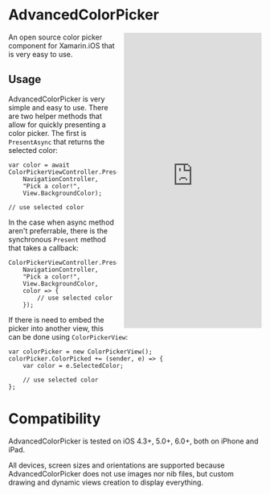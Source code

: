 # AdvancedColorPicker

<iframe src="https://appetize.io/embed/1uzmreu5wh2vzm79vpag1nwmqm?device=iphone5s&scale=75&autoplay=true&orientation=portrait&deviceColor=black" 
        width="274px" height="587px" frameborder="0" scrolling="no"
        style="float:right;margin-left:1em;">&nbsp;</iframe>

An open source color picker component for Xamarin.iOS that is very easy to use.

## Usage

AdvancedColorPicker is very simple and easy to use. There are two helper methods 
that allow for quickly presenting a color picker. 
The first is `PresentAsync` that returns the selected color:

    var color = await ColorPickerViewController.PresentAsync(
        NavigationController, 
        "Pick a color!",
        View.BackgroundColor);
    
    // use selected color
        
In the case when async method aren't preferrable, there is the synchronous
`Present` method that takes a callback:

    ColorPickerViewController.Present(
        NavigationController, 
        "Pick a color!",
        View.BackgroundColor,
        color => {
            // use selected color
        });

If there is need to embed the picker into another view, this can be done
using `ColorPickerView`:

    var colorPicker = new ColorPickerView();
    colorPicker.ColorPicked += (sender, e) => {
        var color = e.SelectedColor;
        
        // use selected color
    };

Compatibility
==============
AdvancedColorPicker is tested on iOS 4.3+, 5.0+, 6.0+, both on iPhone and iPad.

All devices, screen sizes and orientations are supported because AdvancedColorPicker 
does not use images nor nib files, but custom drawing and dynamic views creation 
to display everything.
